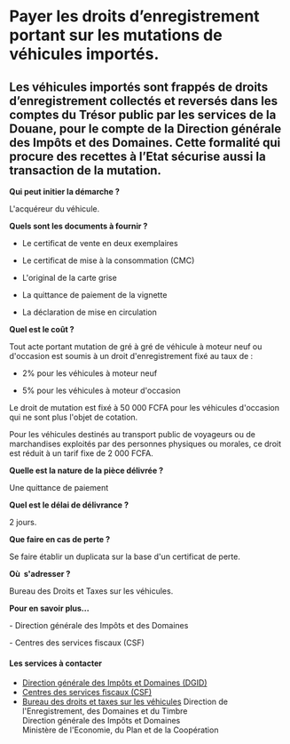 # Payer les droits d’enregistrement portant sur les mutations de véhicules importés.

Les véhicules importés sont frappés de droits d’enregistrement collectés et reversés dans les comptes du Trésor public par les services de la Douane, pour le compte de la Direction générale des Impôts et des Domaines. Cette formalité qui procure des recettes à l’Etat sécurise aussi la transaction de la mutation.
-------------------------------------------------------------------------------------------------------------------------------------------------------------------------------------------------------------------------------------------------------------------------------------------------------------------------

**Qui peut initier la démarche ?**

L'acquéreur du véhicule.

**Quels sont les documents à fournir ?**

*   Le certificat de vente en deux exemplaires

*   Le certificat de mise à la consommation (CMC)

*   L'original de la carte grise

*   La quittance de paiement de la vignette

*   La déclaration de mise en circulation

**Quel est le coût ?**

Tout acte portant mutation de gré à gré de véhicule à moteur neuf ou d'occasion est soumis à un droit d'enregistrement fixé au taux de :

*   2% pour les véhicules à moteur neuf  
    

*   5% pour les véhicules à moteur d'occasion  
    

Le droit de mutation est fixé à 50 000 FCFA pour les véhicules d'occasion qui ne sont plus l'objet de cotation.

Pour les véhicules destinés au transport public de voyageurs ou de marchandises exploités par des personnes physiques ou morales, ce droit est réduit à un tarif fixe de 2 000 FCFA.

**Quelle est la nature de la pièce délivrée ?**

Une quittance de paiement

**Quel est le délai de délivrance ?**

2 jours.

**Que faire en cas de perte ?**

Se faire établir un duplicata sur la base d'un certificat de perte.

**Où  s'adresser ?**

Bureau des Droits et Taxes sur les véhicules.

**Pour en savoir plus...**

\- Direction générale des Impôts et des Domaines  

\- Centres des services fiscaux (CSF)

#### Les services à contacter

*   [Direction générale des Impôts et Domaines (DGID)](../../../services/direction-generale-des-impots-et-domaines-dgid.md)
*   [Centres des services fiscaux (CSF)](../../../services/centres-des-services-fiscaux-csf.md)
*   [Bureau des droits et taxes sur les véhicules](../../../services/bureau-des-droits-et-taxes-sur-les-vehicules.md) Direction de l'Enregistrement, des Domaines et du Timbre  
    Direction générale des Impôts et Domaines  
    Ministère de l'Economie, du Plan et de la Coopération
